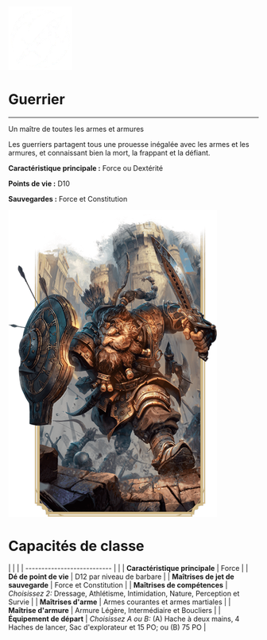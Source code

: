 <div class="icon-container">
  <img src="_media/classes/guerrier.png" alt="Guerrier" class="icon-title" data-no-zoom />

# Guerrier <!-- {docsify-ignore} -->

</div>

---

<div class="bloc-pres">
<div class="bloc-texte">
  <div class="pres">
    <p>Un maître de toutes les armes et armures</p>
  </div>
  <div class="texte">
    <p>Les guerriers partagent tous une prouesse inégalée avec les armes et les armures, et connaissant bien la mort, la frappant et la défiant.</p>
    <div class="summary">
      <p><strong>Caractéristique principale :</strong> Force ou Dextérité</p>
      <p><strong>Points de vie :</strong> D10</p>
      <p><strong>Sauvegardes :</strong> Force et Constitution</p>
    </div>
  </div>
  </div>
  <img src="_media/classes/pres-guerrier.png" alt="Guerrier" class="img-pres" data-no-zoom />
</div>

# Capacités de classe
| | |
| --------------------------- | |
| **Caractéristique principale** | Force |
| **Dé de point de vie** | D12 par niveau de barbare |
| **Maîtrises de jet de sauvegarde** | Force et Constitution |
| **Maîtrises de compétences** | *Choisissez 2:* Dressage, Athlétisme, Intimidation, Nature, Perception et Survie |
| **Maîtrises d'arme** | Armes courantes et armes martiales |
| **Maîtrise d'armure** | Armure Légère, Intermédiaire et Boucliers |
| **Équipement de départ** | *Choisissez A ou B:* (A) Hache à deux mains, 4 Haches de lancer, Sac d'explorateur et 15 PO; ou (B) 75 PO |